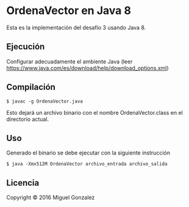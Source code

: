 # OrdenaVector en Java 8

Esta es la implementación del desafío 3 usando Java 8.

## Ejecución

Configurar adecuadamente el ambiente Java (leer https://www.java.com/es/download/help/download_options.xml)

## Compilación

 	$ javac -g OrdenaVector.java

Esto dejará un archivo binario con el nombre OrdenaVector.class en el directorio actual.


## Uso

Generado el binario se debe ejecutar con la siguiente instrucción

 	$ java -Xmx512M OrdenaVector archivo_entrada archivo_salida 


## Licencia

Copyright © 2016 Miguel Gonzalez

